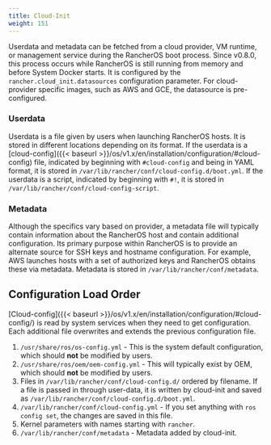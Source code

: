 ```yaml
---
title: Cloud-Init
weight: 151
---
```


Userdata and metadata can be fetched from a cloud provider, VM runtime, or management service during the RancherOS boot process. Since v0.8.0, this process occurs while RancherOS is still running from memory and before System Docker starts. It is configured by the `rancher.cloud_init.datasources` configuration parameter. For cloud-provider specific images, such as AWS and GCE, the datasource is pre-configured.

### Userdata

Userdata is a file given by users when launching RancherOS hosts. It is stored in different locations depending on its format. If the userdata is a [cloud-config]({{< baseurl >}}/os/v1.x/en/installation/configuration/#cloud-config) file, indicated by beginning with `#cloud-config` and being in YAML format, it is stored in `/var/lib/rancher/conf/cloud-config.d/boot.yml`. If the userdata is a script, indicated by beginning with `#!`, it is stored in `/var/lib/rancher/conf/cloud-config-script`.

### Metadata

Although the specifics vary based on provider, a metadata file will typically contain information about the RancherOS host and contain additional configuration. Its primary purpose within RancherOS is to provide an alternate source for SSH keys and hostname configuration. For example, AWS launches hosts with a set of authorized keys and RancherOS obtains these via metadata. Metadata is stored in `/var/lib/rancher/conf/metadata`.

## Configuration Load Order

[Cloud-config]({{< baseurl >}}/os/v1.x/en/installation/configuration/#cloud-config/) is read by system services when they need to get configuration. Each additional file overwrites and extends the previous configuration file.

1. `/usr/share/ros/os-config.yml` - This is the system default configuration, which should **not** be modified by users.
2. `/usr/share/ros/oem/oem-config.yml` - This will typically exist by OEM, which should **not** be modified by users.
3. Files in `/var/lib/rancher/conf/cloud-config.d/` ordered by filename. If a file is passed in through user-data, it is written by cloud-init and saved as `/var/lib/rancher/conf/cloud-config.d/boot.yml`.
4. `/var/lib/rancher/conf/cloud-config.yml` - If you set anything with `ros config set`, the changes are saved in this file.
5. Kernel parameters with names starting with `rancher`.
6. `/var/lib/rancher/conf/metadata` - Metadata added by cloud-init.
